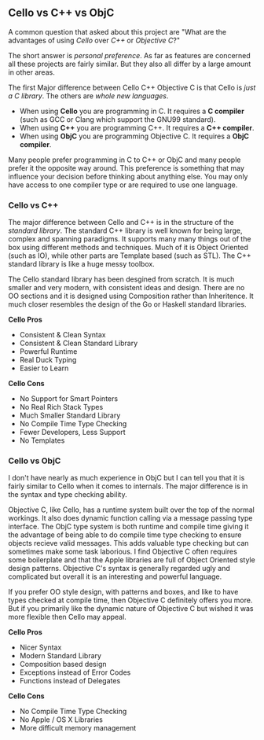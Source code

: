  
Cello vs C++ vs ObjC
--------------------

A common question that asked about this project are "What are the advantages of using _Cello_ over _C++_ or _Objective C_?"

The short answer is _personal preference_. As far as features are concerned all these projects are fairly similar. But they also all differ by a large amount in other areas.

The first Major difference between Cello C++ Objective C is that Cello is _just a C library_. The others are _whole new languages_. 

* When using __Cello__ you are programming in C. It requires a __C compiler__ (such as GCC or Clang which support the GNU99 standard). 
* When using __C++__ you are programming C++. It requires a __C++ compiler__.
* When using __ObjC__ you are programming Objective C. It requires a __ObjC compiler__.

Many people prefer programming in C to C++ or ObjC and many people prefer it the opposite way around. This preference is something that may influence your decision before thinking about anything else. You may only have access to one compiler type or are required to use one language.


### Cello vs C++

The major difference between Cello and C++ is in the structure of the _standard library_. The standard C++ library is well known for being large, complex and spanning paradigms. It supports many many things out of the box using different methods and techniques. Much of it is Object Oriented (such as IO), while other parts are Template based (such as STL). The C++ standard library is like a huge messy toolbox.

The Cello standard library has been desgined from scratch. It is much smaller and very modern, with consistent ideas and design. There are no OO sections and it is designed using Composition rather than Inheritence. It much closer resembles the design of the Go or Haskell standard libraries.


__Cello Pros__

* Consistent & Clean Syntax
* Consistent & Clean Standard Library
* Powerful Runtime
* Real Duck Typing
* Easier to Learn


__Cello Cons__

* No Support for Smart Pointers
* No Real Rich Stack Types
* Much Smaller Standard Library
* No Compile Time Type Checking
* Fewer Developers, Less Support
* No Templates


### Cello vs ObjC

I don't have nearly as much experience in ObjC but I can tell you that it is fairly similar to Cello when it comes to internals. The major difference is in the syntax and type checking ability.

Objective C, like Cello, has a runtime system built over the top of the normal workings. It also does dynamic function calling via a message passing type interface. The ObjC type system is both runtime and compile time giving it the advantage of being able to do compile time type checking to ensure objects recieve valid messages. This adds valuable type checking but can sometimes make some task laborious. I find Objective C often requires some boilerplate and that the Apple libraries are full of Object Oriented style design patterns. Objective C's syntax is generally regarded ugly and complicated but overall it is an interesting and powerful language.

If you prefer OO style design, with patterns and boxes, and like to have types checked at compile time, then Objective C definitely offers you more. But if you primarily like the dynamic nature of Objective C but wished it was more flexible then Cello may appeal.


__Cello Pros__

* Nicer Syntax
* Modern Standard Library
* Composition based design
* Exceptions instead of Error Codes
* Functions instead of Delegates


__Cello Cons__

* No Compile Time Type Checking
* No Apple / OS X Libraries
* More difficult memory management


